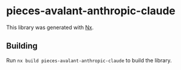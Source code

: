 # pieces-avalant-anthropic-claude

This library was generated with [Nx](https://nx.dev).

## Building

Run `nx build pieces-avalant-anthropic-claude` to build the library.
